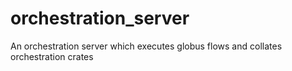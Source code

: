 # orchestration_server
An orchestration server which executes globus flows and collates orchestration crates
